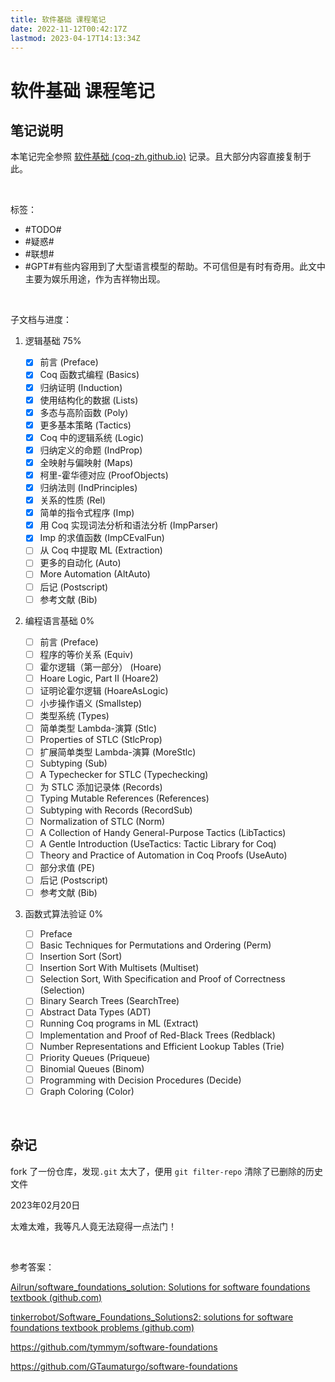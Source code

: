 ```yaml
---
title: 软件基础 课程笔记
date: 2022-11-12T00:42:17Z
lastmod: 2023-04-17T14:13:34Z
---
```


# 软件基础 课程笔记

## 笔记说明

本笔记完全参照 [软件基础 (coq-zh.github.io)](https://coq-zh.github.io/SF-zh/) 记录。且大部分内容直接复制于此。

‍

标签：

* ​#TODO#​​​​​
* ​#疑惑#​​​​​
* ​#联想#​​​​​
* ​#GPT#​ 有些内容用到了大型语言模型的帮助。不可信但是有时有奇用。此文中主要为娱乐用途，作为吉祥物出现。

‍

子文档与进度：

1. 逻辑基础  75%

    * [X] 前言    (Preface)
    * [X] Coq 函数式编程    (Basics)
    * [X] 归纳证明    (Induction)
    * [X] 使用结构化的数据    (Lists)
    * [X] 多态与高阶函数    (Poly)
    * [X] 更多基本策略    (Tactics)
    * [X] Coq 中的逻辑系统    (Logic)
    * [X] 归纳定义的命题    (IndProp)
    * [X] 全映射与偏映射    (Maps)
    * [X] 柯里-霍华德对应    (ProofObjects)
    * [X] 归纳法则    (IndPrinciples)
    * [X] 关系的性质    (Rel)
    * [X] 简单的指令式程序    (Imp)
    * [X] 用 Coq 实现词法分析和语法分析    (ImpParser)
    * [X] Imp 的求值函数    (ImpCEvalFun)
    * [ ] 从 Coq 中提取 ML    (Extraction)
    * [ ] 更多的自动化    (Auto)
    * [ ] More Automation    (AltAuto)
    * [ ] 后记    (Postscript)
    * [ ] 参考文献    (Bib)
2. 编程语言基础 0%

    * [ ] 前言    (Preface)
    * [ ] 程序的等价关系    (Equiv)
    * [ ] 霍尔逻辑（第一部分）    (Hoare)
    * [ ] Hoare Logic, Part II    (Hoare2)
    * [ ] 证明论霍尔逻辑    (HoareAsLogic)
    * [ ] 小步操作语义    (Smallstep)
    * [ ] 类型系统    (Types)
    * [ ] 简单类型 Lambda-演算    (Stlc)
    * [ ] Properties of STLC    (StlcProp)
    * [ ] 扩展简单类型 Lambda-演算    (MoreStlc)
    * [ ] Subtyping    (Sub)
    * [ ] A Typechecker for STLC    (Typechecking)
    * [ ] 为 STLC 添加记录体    (Records)
    * [ ] Typing Mutable References    (References)
    * [ ] Subtyping with Records    (RecordSub)
    * [ ] Normalization of STLC    (Norm)
    * [ ] A Collection of Handy General-Purpose Tactics    (LibTactics)
    * [ ] A Gentle Introduction    (UseTactics: Tactic Library for Coq)
    * [ ] Theory and Practice of Automation in Coq Proofs    (UseAuto)
    * [ ] 部分求值    (PE)
    * [ ] 后记    (Postscript)
    * [ ] 参考文献    (Bib)
3. 函数式算法验证 0%

    * [ ] Preface
    * [ ] Basic Techniques for Permutations and Ordering    (Perm)
    * [ ] Insertion Sort    (Sort)
    * [ ] Insertion Sort With Multisets    (Multiset)
    * [ ] Selection Sort, With Specification and Proof of Correctness    (Selection)
    * [ ] Binary Search Trees    (SearchTree)
    * [ ] Abstract Data Types    (ADT)
    * [ ] Running Coq programs in ML    (Extract)
    * [ ] Implementation and Proof of Red-Black Trees    (Redblack)
    * [ ] Number Representations and Efficient Lookup Tables    (Trie)
    * [ ] Priority Queues    (Priqueue)
    * [ ] Binomial Queues    (Binom)
    * [ ] Programming with Decision Procedures    (Decide)
    * [ ] Graph Coloring    (Color)

‍

## 杂记

fork 了一份仓库，发现`.git`​​ 太大了，便用 `git filter-repo`​​ 清除了已删除的历史文件

2023年02月20日

太难太难，我等凡人竟无法窥得一点法门！

‍

参考答案：

[Ailrun/software_foundations_solution: Solutions for software foundations textbook (github.com)](https://github.com/Ailrun/software_foundations_solution)

[tinkerrobot/Software_Foundations_Solutions2: solutions for software foundations textbook problems (github.com)](https://github.com/tinkerrobot/Software_Foundations_Solutions2)

https://github.com/tymmym/software-foundations

https://github.com/GTaumaturgo/software-foundations

‍
